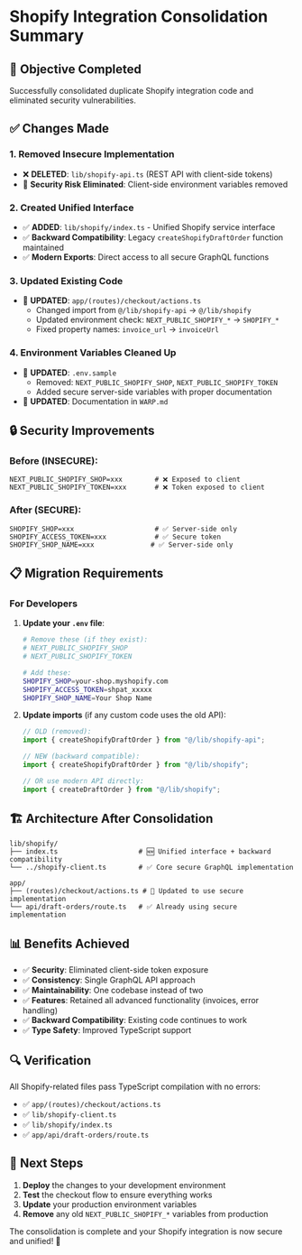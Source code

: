 # Shopify Integration Consolidation Summary

## 🎯 Objective Completed
Successfully consolidated duplicate Shopify integration code and eliminated security vulnerabilities.

## ✅ Changes Made

### 1. **Removed Insecure Implementation**
- ❌ **DELETED**: `lib/shopify-api.ts` (REST API with client-side tokens)
- 🔧 **Security Risk Eliminated**: Client-side environment variables removed

### 2. **Created Unified Interface**
- ✅ **ADDED**: `lib/shopify/index.ts` - Unified Shopify service interface
- ✅ **Backward Compatibility**: Legacy `createShopifyDraftOrder` function maintained
- ✅ **Modern Exports**: Direct access to all secure GraphQL functions

### 3. **Updated Existing Code**
- 🔧 **UPDATED**: `app/(routes)/checkout/actions.ts`
  - Changed import from `@/lib/shopify-api` → `@/lib/shopify`
  - Updated environment check: `NEXT_PUBLIC_SHOPIFY_*` → `SHOPIFY_*`
  - Fixed property names: `invoice_url` → `invoiceUrl`

### 4. **Environment Variables Cleaned Up**
- 🔧 **UPDATED**: `.env.sample`
  - Removed: `NEXT_PUBLIC_SHOPIFY_SHOP`, `NEXT_PUBLIC_SHOPIFY_TOKEN`
  - Added secure server-side variables with proper documentation
- 🔧 **UPDATED**: Documentation in `WARP.md`

## 🔒 Security Improvements

### Before (INSECURE):
```env
NEXT_PUBLIC_SHOPIFY_SHOP=xxx        # ❌ Exposed to client
NEXT_PUBLIC_SHOPIFY_TOKEN=xxx       # ❌ Token exposed to client
```

### After (SECURE):
```env
SHOPIFY_SHOP=xxx                    # ✅ Server-side only
SHOPIFY_ACCESS_TOKEN=xxx            # ✅ Secure token
SHOPIFY_SHOP_NAME=xxx              # ✅ Server-side only
```

## 📋 Migration Requirements

### **For Developers**
1. **Update your `.env` file**:
   ```bash
   # Remove these (if they exist):
   # NEXT_PUBLIC_SHOPIFY_SHOP
   # NEXT_PUBLIC_SHOPIFY_TOKEN
   
   # Add these:
   SHOPIFY_SHOP=your-shop.myshopify.com
   SHOPIFY_ACCESS_TOKEN=shpat_xxxxx
   SHOPIFY_SHOP_NAME=Your Shop Name
   ```

2. **Update imports** (if any custom code uses the old API):
   ```typescript
   // OLD (removed):
   import { createShopifyDraftOrder } from "@/lib/shopify-api";
   
   // NEW (backward compatible):
   import { createShopifyDraftOrder } from "@/lib/shopify";
   
   // OR use modern API directly:
   import { createDraftOrder } from "@/lib/shopify";
   ```

## 🏗️ Architecture After Consolidation

```
lib/shopify/
├── index.ts                    # 🆕 Unified interface + backward compatibility
└── ../shopify-client.ts        # ✅ Core secure GraphQL implementation

app/
├── (routes)/checkout/actions.ts # 🔧 Updated to use secure implementation
└── api/draft-orders/route.ts   # ✅ Already using secure implementation
```

## 📊 Benefits Achieved

- ✅ **Security**: Eliminated client-side token exposure
- ✅ **Consistency**: Single GraphQL API approach
- ✅ **Maintainability**: One codebase instead of two
- ✅ **Features**: Retained all advanced functionality (invoices, error handling)
- ✅ **Backward Compatibility**: Existing code continues to work
- ✅ **Type Safety**: Improved TypeScript support

## 🔍 Verification

All Shopify-related files pass TypeScript compilation with no errors:
- ✅ `app/(routes)/checkout/actions.ts`
- ✅ `lib/shopify-client.ts`  
- ✅ `lib/shopify/index.ts`
- ✅ `app/api/draft-orders/route.ts`

## 🎉 Next Steps

1. **Deploy** the changes to your development environment
2. **Test** the checkout flow to ensure everything works
3. **Update** your production environment variables
4. **Remove** any old `NEXT_PUBLIC_SHOPIFY_*` variables from production

The consolidation is complete and your Shopify integration is now secure and unified! 🚀